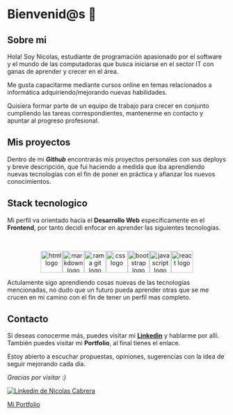# Bienvenid@s 👋

## Sobre mi

Hola! Soy Nicolas, estudiante de programación apasionado por el software y el mundo de las computadoras que busca iniciarse en el sector IT con ganas de aprender y crecer en el área.

Me gusta capacitarme mediante cursos online en temas relacionados a informática adquiriendo/mejorando nuevas habilidades.

Quisiera formar parte de un equipo de trabajo para crecer en conjunto cumpliendo las tareas correspondientes, mantenerme en contacto y apuntar al progreso profesional.

## Mis proyectos

Dentro de mi _**Github**_ encontrarás mis proyectos personales con sus deploys y breve descripción, que fui haciendo a medida que iba aprendiendo nuevas tecnologías con el fin de poner en práctica y afianzar los nuevos conocimientos.

## Stack tecnologico

Mi perfil va orientado hacia el **Desarrollo Web** especificamente en el **Frontend**, por tanto decidi enfocar en aprender las siguientes tecnologías.

<br>

<p align="center"><img src="https://cdn-icons-png.flaticon.com/128/732/732212.png" alt="html logo" title="logo html" style="width:50px"><img src="https://macdown.uranusjr.com/static/images/logo.png" alt="markdown logo" title="logo markdown" style="width:50px"><img src="https://cdn-icons-png.flaticon.com/128/6577/6577289.png" alt="rama git logo" title="logo rama git" style="width:50px"><img src="https://cdn-icons-png.flaticon.com/128/732/732190.png" alt="css logo" title="logo css" style="width:50px"><img src="https://cdn-icons-png.flaticon.com/128/5968/5968672.png" alt="bootstrap logo" title="logo bootstrap" style="width:50px"><img src="https://cdn-icons-png.flaticon.com/128/5968/5968292.png" alt="javascript logo" title="logo javascript" style="width:50px"><img src="https://cdn-icons-png.flaticon.com/128/875/875209.png" alt="react logo" title="logo react" style="width:50px"></p>

Actulamente sigo aprendiendo cosas nuevas de las tecnologías mencionadas, no dudo que un futuro pueda aprender otras que se me crucen en mi camino con el fin de tener un perfil mas completo.

## Contacto

Si deseas conocerme más, puedes visitar mi **[Linkedin](https://www.linkedin.com/in/nicolas-francisco-cabrera/ "Ir a Linkedin de Nicolas Cabrera")** y hablarme por allí. También puedes visitar mi **Portfolio**, al final tienes el enlace.

Estoy abierto a escuchar propuestas, opiniones, sugerencias con la idea de seguir mejorando cada día.

_Gracias por visitar :)_

[![Linkedin de Nicolas Cabrera](https://cdn-icons-png.flaticon.com/32/145/145807.png "Ir a linkedin de Nicolas Cabrera")](https://www.linkedin.com/in/nicolas-francisco-cabrera/)

[Mi Portfolio](https://nicofcabrera.netlify.app/ "Visiar portfolio de Nicolas Cabrera")
